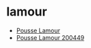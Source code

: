 # lamour

 * [Pousse Lamour](../../index/p/pousse-lamour-200449.json)
 * [Pousse Lamour 200449](../../index/p/pousse-lamour-200449.json)
